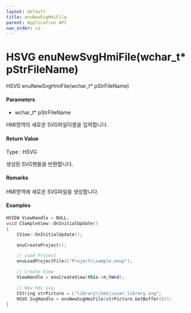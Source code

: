```yaml
---
layout: default
title: enuNewSvgHmiFile
parent: Application API
nav_order: ca
---
```

# HSVG enuNewSvgHmiFile\(wchar\_t\* pStrFileName\)

HSVG enuNewSvgHmiFile\(wchar\_t\* pStrFileName\)

#### Parameters

* wchar\_t\* pStrFileName

HMI영역의 새로운 SVG파일이름을 입력합니다.

#### Return Value

Type : HSVG

생성된 SVG핸들을 반환합니다.

#### Remarks

HMI영역에 새로운 SVG파일을 생성합니다.

#### Examples

```cpp
HVIEW ViewHandle = NULL; 
void CSampleView::OnInitialUpdate() 
{ 
    CView::OnInitialUpdate(); 

    enuCreateProject(); 

    // Load Project
    enuLoadProjectFile(L"Project\\sample.enup"); 

    // Create View
    ViewHandle = enuCreateView(this->m_hWnd); 

    // New hmi svg. 
    CString strPicture = L"library\\hmi\\user_library.svg"; 
    HSVG SvgHandle = enuNewSvgHmiFile(strPicture.GetBuffer(0)); 
}
```



